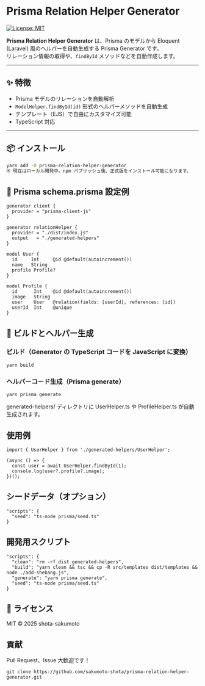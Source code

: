 # Prisma Relation Helper Generator

[![License: MIT](https://img.shields.io/badge/License-MIT-yellow.svg)](https://opensource.org/licenses/MIT)

**Prisma Relation Helper Generator** は、Prisma のモデルから Eloquent (Laravel) 風のヘルパーを自動生成する Prisma Generator です。  
リレーション情報の取得や、`findById` メソッドなどを自動作成します。

---

## ✨ 特徴

- Prisma モデルのリレーションを自動解析
- `ModelHelper.findById(id)` 形式のヘルパーメソッドを自動生成
- テンプレート（EJS）で自由にカスタマイズ可能
- TypeScript 対応

---

## 📦 インストール

```bash
yarn add -D prisma-relation-helper-generator
※ 現在はローカル開発中。npm パブリッシュ後、正式版をインストール可能になります。
```

## 📝 Prisma schema.prisma 設定例

```
generator client {
  provider = "prisma-client-js"
}

generator relationHelper {
  provider = "./dist/index.js"
  output   = "./generated-helpers"
}

model User {
  id     Int     @id @default(autoincrement())
  name   String
  profile Profile?
}

model Profile {
  id      Int    @id @default(autoincrement())
  image   String
  user    User   @relation(fields: [userId], references: [id])
  userId  Int    @unique
}
```

## 🔧 ビルドとヘルパー生成

### ビルド（Generator の TypeScript コードを JavaScript に変換）

```
yarn build
```

### ヘルパーコード生成（Prisma generate）

```
yarn prisma generate
```

generated-helpers/ ディレクトリに UserHelper.ts や ProfileHelper.ts が自動生成されます。

## 使用例

```
import { UserHelper } from './generated-helpers/UserHelper';

(async () => {
  const user = await UserHelper.findById(1);
  console.log(user?.profile?.image);
})();
```

## シードデータ（オプション）

```
"scripts": {
  "seed": "ts-node prisma/seed.ts"
}
```

## 開発用スクリプト

```
"scripts": {
  "clean": "rm -rf dist generated-helpers",
  "build": "yarn clean && tsc && cp -R src/templates dist/templates && node ./add-shebang.js",
  "generate": "yarn prisma generate",
  "seed": "ts-node prisma/seed.ts"
}
```

## 📄 ライセンス

MIT © 2025 shota-sakumoto

## 貢献

Pull Request、Issue 大歓迎です！

```
git clone https://github.com/sakumoto-shota/prisma-relation-helper-generator.git
```
